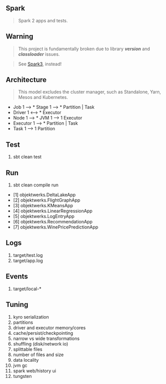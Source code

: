 Spark
-----
>Spark 2 apps and tests.

Warning
-------
>This project is fundamentally broken due to library ***version*** and ***classloader*** issues.

>See [Spark3](https://github.com/objektwerks/spark3), instead!

Architecture
------------
>This model excludes the cluster manager, such as Standalone, Yarn, Mesos and Kubernetes.
* Job 1 --> * Stage 1 --> * Partition | Task
* Driver 1 <--> * Executor
* Node 1 --> * JVM 1 --> 1 Executor
* Executor 1 --> * Partition | Task
* Task 1 --> 1 Partition

Test
----
1. sbt clean test

Run
---
1. sbt clean compile run

  * [1] objektwerks.DeltaLakeApp
  * [2] objektwerks.FlightGraphApp
  * [3] objektwerks.KMeansApp
  * [4] objektwerks.LinearRegressionApp
  * [5] objektwerks.LogEntryApp
  * [6] objektwerks.RecommendationApp
  * [7] objektwerks.WinePricePredictionApp
 
Logs
----
1. target/test.log
2. target/app.log

Events
------
1. target/local-*

Tuning
------
1. kyro serialization
2. partitions
3. driver and executor memory/cores
4. cache/persist/checkpointing
5. narrow vs wide transformations
6. shuffling (disk/network io)
7. splittable files
8. number of files and size
9. data locality
10. jvm gc
11. spark web/history ui
12. tungsten

